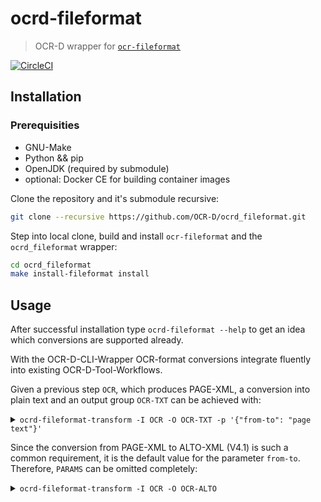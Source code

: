 # ocrd-fileformat

> OCR-D wrapper for [`ocr-fileformat`](https://github.com/UB-Mannheim/ocr-fileformat)

[![CircleCI](https://circleci.com/gh/OCR-D/ocrd_fileformat.svg?style=svg)](https://circleci.com/gh/OCR-D/ocrd_fileformat)

## Installation

### Prerequisities

* GNU-Make
* Python && pip
* OpenJDK (required by submodule)
* optional: Docker CE for building container images 

Clone the repository and it's submodule recursive:

```sh
git clone --recursive https://github.com/OCR-D/ocrd_fileformat.git
```

Step into local clone, build and install `ocr-fileformat` and the `ocrd_fileformat` wrapper:

```sh
cd ocrd_fileformat
make install-fileformat install
```

## Usage

After successful installation type `ocrd-fileformat --help` to get an idea
which conversions are supported already.

With the OCR-D-CLI-Wrapper OCR-format conversions integrate fluently into
existing OCR-D-Tool-Workflows.

Given a previous step `OCR`, which produces PAGE-XML, a conversion into plain
text and an output group `OCR-TXT` can be achieved with:

<details>
  <summary><code>ocrd-fileformat-transform -I OCR -O OCR-TXT -p '{"from-to": "page text"}'</code></summary>
  <h4>With <a href="https://github.com/bertsky/workflow-configuration">bertsky/workflow-configuration</a></h4>
  <pre>
CONVERT = OCR-TXT
$(CONVERT): $(OCR)
$(CONVERT): TOOL = ocrd-fileformat-transform
$(CONVERT): PARAMS = "from-to" : "page text"
</pre>
</details>

Since the conversion from PAGE-XML to ALTO-XML (V4.1) is such a common
requirement, it is the default value for the parameter `from-to`. Therefore,
`PARAMS` can be omitted completely:

<details>
  <summary><code>ocrd-fileformat-transform -I OCR -O OCR-ALTO</code></summary>
  <h4>With <a href="https://github.com/bertsky/workflow-configuration">bertsky/workflow-configuration</a></h4>
  <pre>
CONVERT = OCR-TXT
$(CONVERT): $(OCR)
$(CONVERT): TOOL = ocrd-fileformat-transform
$(CONVERT): PARAMS = "from-to" : "page text"
</pre>
</details>
